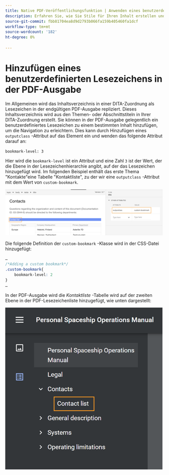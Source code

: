 ```yaml
---
title: Native PDF-Veröffentlichungsfunktion | Anwenden eines benutzerdefinierten Stils auf Inhaltsverzeichniseinträge und Themeninhalte
description: Erfahren Sie, wie Sie Stile für Ihren Inhalt erstellen und Stile erstellen.
source-git-commit: fbb81704ea8d9d2793b066fa159b405460fa1dcf
workflow-type: tm+mt
source-wordcount: '182'
ht-degree: 0%

---
```



# Hinzufügen eines benutzerdefinierten Lesezeichens in der PDF-Ausgabe

Im Allgemeinen wird das Inhaltsverzeichnis in einer DITA-Zuordnung als Lesezeichen in der endgültigen PDF-Ausgabe repliziert. Dieses Inhaltsverzeichnis wird aus den Themen- oder Abschnittstiteln in Ihrer DITA-Zuordnung erstellt. Sie können in der PDF-Ausgabe gelegentlich ein benutzerdefiniertes Lesezeichen zu einem bestimmten Inhalt hinzufügen, um die Navigation zu erleichtern. Dies kann durch Hinzufügen eines `outputclass` -Attribut auf das Element ein und wenden das folgende Attribut darauf an:

`bookmark-level: 3`

Hier wird die `bookmark-level` ist ein Attribut und eine Zahl `3` ist der Wert, der die Ebene in der Lesezeichenhierarchie angibt, auf der das Lesezeichen hinzugefügt wird. Im folgenden Beispiel enthält das erste Thema &quot;Kontakte&quot;eine Tabelle &quot;Kontaktliste&quot;, zu der wir eine `outputclass` -Attribut mit dem Wert von `custom-bookmark`.

<img src="./assets/custom-bookmark-attribute.png" width="500">

Die folgende Definition der `custom-bookmark` -Klasse wird in der CSS-Datei hinzugefügt:

```css
…
/*Adding a custom bookmark*/
.custom-bookmark{
    bookmark-level: 2
}
…
```

In der PDF-Ausgabe wird die *Kontaktliste* -Tabelle wird auf der zweiten Ebene in der PDF-Lesezeichenliste hinzugefügt, wie unten dargestellt:

<img src="./assets/custom-bookmark-in-pdf-output.png" width="500">
